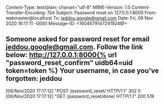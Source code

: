 Content-Type: text/plain; charset="utf-8"
MIME-Version: 1.0
Content-Transfer-Encoding: 7bit
Subject: Password reset on 127.0.0.1:8000
From: webmaster@localhost
To: jeddou.google@gmail.com
Date: Fri, 06 Nov 2020 16:17:11 -0000
Message-ID: <1604679147241924@>

Someone asked for password reset for email jeddou.google@gmail.com. Follow the
link below:
http://127.0.0.1:8000{% url "password_reset_confirm"
uidb64=uid token=token %}
Your username, in case you've forgotten: jeddou
-------------------------------------------------------------------------------
[06/Nov/2020 17:17:12] "POST /password_reset/ HTTP/1.1" 302 0
[06/Nov/2020 17:17:12] "GET /password_reset/done/ HTTP/1.1" 200 519
